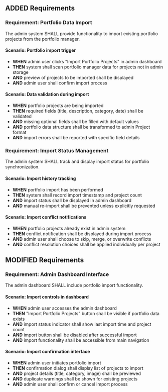 ## ADDED Requirements

### Requirement: Portfolio Data Import
The admin system SHALL provide functionality to import existing portfolio projects from the portfolio manager.

#### Scenario: Portfolio import trigger
- **WHEN** admin user clicks "Import Portfolio Projects" in admin dashboard
- **THEN** system shall scan portfolio manager data for projects not in admin storage
- **AND** preview of projects to be imported shall be displayed
- **AND** admin user shall confirm import process

#### Scenario: Data validation during import
- **WHEN** portfolio projects are being imported
- **THEN** required fields (title, description, category, date) shall be validated
- **AND** missing optional fields shall be filled with default values
- **AND** portfolio data structure shall be transformed to admin Project format
- **AND** import errors shall be reported with specific field details

### Requirement: Import Status Management
The admin system SHALL track and display import status for portfolio synchronization.

#### Scenario: Import history tracking
- **WHEN** portfolio import has been performed
- **THEN** system shall record import timestamp and project count
- **AND** import status shall be displayed in admin dashboard
- **AND** manual re-import shall be prevented unless explicitly requested

#### Scenario: Import conflict notifications
- **WHEN** portfolio projects already exist in admin system
- **THEN** conflict notification shall be displayed during import process
- **AND** admin user shall choose to skip, merge, or overwrite conflicts
- **AND** conflict resolution choices shall be applied individually per project

## MODIFIED Requirements

### Requirement: Admin Dashboard Interface
The admin dashboard SHALL include portfolio import functionality.

#### Scenario: Import controls in dashboard
- **WHEN** admin user accesses the admin dashboard
- **THEN** "Import Portfolio Projects" button shall be visible if portfolio data exists
- **AND** import status indicator shall show last import time and project count
- **AND** import button shall be disabled after successful import
- **AND** import functionality shall be accessible from main navigation

#### Scenario: Import confirmation interface
- **WHEN** admin user initiates portfolio import
- **THEN** confirmation dialog shall display list of projects to import
- **AND** project details (title, category, image) shall be previewed
- **AND** duplicate warnings shall be shown for existing projects
- **AND** admin user shall confirm or cancel import process
